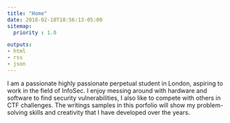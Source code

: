 ```yaml
---
title: "Home"
date: 2018-02-10T18:56:13-05:00
sitemap:
  priority : 1.0

outputs:
- html
- rss
- json
---
```

I am a passionate highly passionate perpetual student in London, aspiring to work in the field of InfoSec. I enjoy messing around with hardware and software to find security vulnerabilities, I also like to compete with others in CTF challenges. The writings samples in this porfolio will show my problem-solving skills and creativity that I have developed over the years.
